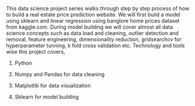 This data science project series walks through step by step process of how to build a real estate price prediction website. We will first build a model using sklearn and linear regression using banglore home prices dataset from kaggle.com.  During model building we will cover almost all data science concepts such as data load and cleaning, outlier detection and removal, feature engineering, dimensionality reduction, gridsearchcv for hyperparameter tunning, k fold cross validation etc. Technology and tools wise this project covers,



1) Python

2) Numpy and Pandas for data cleaning

3) Matplotlib for data visualization

4) Sklearn for model building
